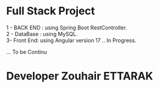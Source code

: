 # Full Stack Project

1 - BACK END : using Spring Boot RestController. <br/>
2 - DataBase : using MySQL. <br/>
3- Front End: using Angular version 17 .. In Progress. <br/>


... To be Continu <br/>

# Developer Zouhair ETTARAK
